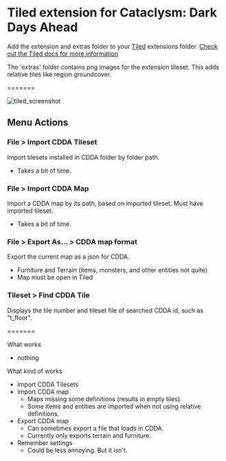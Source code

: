 # Tiled extension for Cataclysm: Dark Days Ahead

Add the extension and extras folder to your [Tiled](https://www.mapeditor.org/) extensions folder.
[Check out the Tiled docs for more information](https://doc.mapeditor.org/en/stable/reference/scripting/#script-extensions)

The 'extras' folder contains png images for the extension tileset. This adds relative tiles like region groundcover.

=======

![tiled_screenshot](https://user-images.githubusercontent.com/30750303/199577624-fcc35ebf-7ec3-4617-9c5e-3c670f156607.png)

## Menu Actions

### File > Import CDDA Tileset

Import tilesets installed in CDDA folder by folder path.

- Takes a bit of time.

### File > Import CDDA Map

Import a CDDA map by its path, based on imported tileset. Must have imported tileset.

- Takes a bit of time.

### File > Export As... > CDDA map format

Export the current map as a json for CDDA.

- Furniture and Terrain (items, monsters, and other entities not quite)
- Map must be open in Tiled

### Tileset > Find CDDA Tile

Displays the tile number and tileset file of searched CDDA id, such as "t_floor".

=======

What works

- nothing

What kind of works

- Import CDDA Tilesets
- Import CDDA map
  - Maps missing some definitions (results in empty tiles).
  - Some items and entities are imported when not using relative definitions.
- Export CDDA map
  - Can sometimes export a file that loads in CDDA.
  - Currently only exports terrain and furniture.
- Remember settings
  - Could be less annoying. But it isn't.
